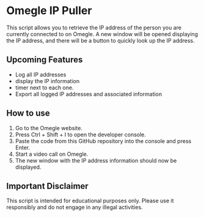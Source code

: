 # Omegle IP Puller

This script allows you to retrieve the IP address of the person you are currently connected to on Omegle. A new window will be opened displaying the IP address, and there will be a button to quickly look up the IP address.

## Upcoming Features
- Log all IP addresses
- display the IP information
- timer next to each one.
- Export all logged IP addresses and associated information

## How to use
1. Go to the Omegle website.
2. Press Ctrl + Shift + I to open the developer console.
3. Paste the code from this GitHub repository into the console and press Enter.
4. Start a video call on Omegle.
5. The new window with the IP address information should now be displayed.

## Important Disclaimer
This script is intended for educational purposes only. Please use it responsibly and do not engage in any illegal activities.
